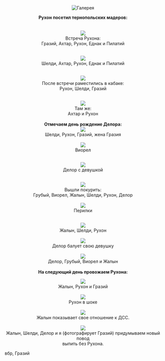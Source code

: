 &nbsp;

<p style='text-align: center'>
    <img src="/img/tit_gallery.jpg" alt='Галерея' />
</p>

<div align="center"><b>Рухон посетил тернопольских мадеров:</b> 
<br>
<br>
<br>
<a href="/gallery/tern/01.jpg"><img border=0 src="/gallery/tern/01_sm.jpg"></a>
<br>Встреча Рухона:
<br>Гразий, Ахтар, Рухон, Еднак и Пилатий
<br>
<br>


<a href="/gallery/tern/02.jpg"><img border=0 src="/gallery/tern/02_sm.jpg"></a>
<br>Шелди, Ахтар, Рухон, Еднак и Пилатий
<br>
<br>

<a href="/gallery/tern/03.jpg"><img border=0 src="/gallery/tern/03_sm.jpg"></a>
<br>После встречи раместились в кабаке: 
<br>Рухон, Шелди, Гразий
<br>
<br>

<a href="/gallery/tern/04.jpg"><img border=0 src="/gallery/tern/04_sm.jpg"></a>
<br>Там же:
<br>Ахтар и Рухон
<br>
<br><b>Отмечаем день рождение Делора: </b>
<br>
<a href="/gallery/tern/05.jpg"><img border=0 src="/gallery/tern/05_sm.jpg"></a>
<br>Шелди, Рухон, Гразий, жена Гразия
<br>
<br>
<a href="/gallery/tern/06.jpg"><img border=0 src="/gallery/tern/06_sm.jpg"></a>
<br>Виорел
<br>
<br>

<a href="/gallery/tern/07.jpg"><img border=0 src="/gallery/tern/07_sm.jpg"></a>
<br>Делор с девушкой
<br> 
<br>

<a href="/gallery/tern/08.jpg"><img border=0 src="/gallery/tern/08_sm.jpg"></a>
<br>Вышли покурить: 
<br>Грубый, Виорел, Жалын, Шелди, Рухон, Делор
<br>
<br>
<a href="/gallery/tern/09.jpg"><img border=0 src="/gallery/tern/09_sm.jpg"></a>
<br>Перилки
<br>
<br>

<a href="/gallery/tern/10.jpg"><img border=0 src="/gallery/tern/10_sm.jpg"></a>
<br>Жалын, Шелди, Рухон 
<br>
<br>
<a href="/gallery/tern/11.jpg"><img border=0 src="/gallery/tern/11_sm.jpg"></a>
<br>Делор балует свою девушку
<br>
<br>
<a href="/gallery/tern/12.jpg"><img border=0 src="/gallery/tern/12_sm.jpg"></a>
<br>Делор, Грубый, Виорел и Жалын
<br>
<br> <b>На следующий день провожаем Рухона: </b>
<br>

<a href="/gallery/tern/13.jpg"><img border=0 src="/gallery/tern/13_sm.jpg"></a>
<br>Жалын, Рухон и Гразий
<br>
<br>
<a href="/gallery/tern/14.jpg"><img border=0 src="/gallery/tern/14_sm.jpg"></a>
<br>Рухон в шоке
<br>
<br>
<a href="/gallery/tern/16.jpg"><img border=0 src="/gallery/tern/16_sm.jpg"></a>
<br>Жалын показывает свое отношение к ДСС.
<br>
<br>
<a href="/gallery/tern/17.jpg"><img border=0 src="/gallery/tern/17_sm.jpg"></a>
<br>Жалын, Шелди, Делор и я (фотографирует Гразий) придумываем новый повод 
<br>выпить без Рухона.
<br>


</div>
вбр, Гразий
